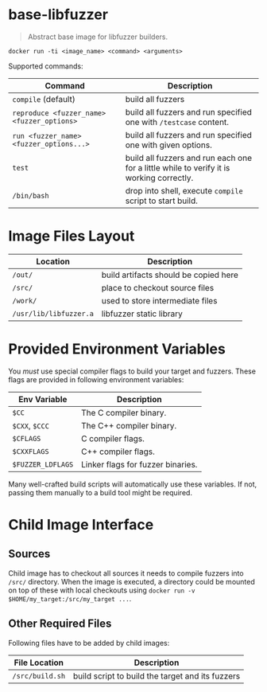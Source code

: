 # base-libfuzzer
> Abstract base image for libfuzzer builders.

`docker run -ti <image_name> <command> <arguments>`

Supported commands:

| Command | Description |
|---------|-------------|
| `compile` (default) | build all fuzzers
| `reproduce <fuzzer_name> <fuzzer_options>` | build all fuzzers and run specified one with `/testcase` content.
| `run <fuzzer_name> <fuzzer_options...>` | build all fuzzers and run specified one with given options.
| `test` | build all fuzzers and run each one for a little while to verify it is working correctly.
| `/bin/bash` | drop into shell, execute `compile` script to start build.

# Image Files Layout

| Location | Description |
| -------- | ----------  |
| `/out/`                | build artifacts should be copied here  |
| `/src/`                | place to checkout source files |
| `/work/`               | used to store intermediate files |
| `/usr/lib/libfuzzer.a` | libfuzzer static library |

# Provided Environment Variables

You *must* use special compiler flags to build your target and fuzzers.
These flags are provided in following environment variables:

| Env Variable    | Description
| -------------   | --------
| `$CC`           | The C compiler binary.
| `$CXX`, `$CCC`  | The C++ compiler binary.
| `$CFLAGS`       | C compiler flags.
| `$CXXFLAGS`     | C++ compiler flags.
| `$FUZZER_LDFLAGS`      | Linker flags for fuzzer binaries.

Many well-crafted build scripts will automatically use these variables. If not,
passing them manually to a build tool might be required.

# Child Image Interface

## Sources

Child image has to checkout all sources it needs to compile fuzzers into
`/src/` directory. When the image is executed, a directory could be mounted
on top of these with local checkouts using
`docker run -v $HOME/my_target:/src/my_target ...`.

## Other Required Files

Following files have to be added by child images:

| File Location   | Description |
| -------------   | ----------- |
| `/src/build.sh` | build script to build the target and its fuzzers |
